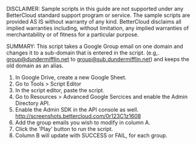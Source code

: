DISCLAIMER: Sample scripts in this guide are not supported under any BetterCloud standard support program or service. The sample scripts are provided AS IS without warranty of any kind. BetterCloud disclaims all implied warranties including, without limitation, any implied warranties of merchantability or of fitness for a particular purpose.

SUMMARY: This script takes a Google Group email on one domain and changes it to a sub-domain that is entered in the script.
(e.g,. group@dundermifflin.net to group@sub.dundermifflin.net) and keeps the old domain as an alias.

1) In Google Drive, create a new Google Sheet.
2) Go to Tools > Script Editor
3) In the script editor, paste the script. 
4) Go to Resources > Advanced Google Sercices and enable the Admin Directory API. 
5) Enable the Admin SDK in the API console as well. http://screenshots.bettercloud.com/0r123C1z1608
6) Add the group emails you wish to modify in column A.
7) Click the 'Play' button to run the script.
8) Column B will update with SUCCESS or FAIL, for each group.
